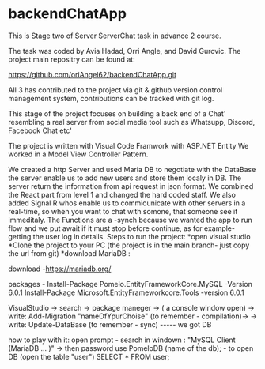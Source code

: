 # backendChatApp
This is Stage two of Server ServerChat task in advance 2 course.

The task was coded by Avia Hadad, Orri Angle, and David Gurovic.
The project main repositry can be found at:

https://github.com/oriAngel62/backendChatApp.git

All 3 has contributed to the project via git & github version control
management system,
contributions can be tracked with git log.

This stage of the project focuses on building a back end of a Chat'
resembling a real server from social media tool such as Whatsupp, Discord, Facebook Chat etc'

The project is written with Visual Code Framwork with ASP.NET Entity
We worked in a Model View Controller Pattern.

We created a http Server and used Maria DB to negotiate with the DataBase
the server enable us to add new users and store them localy in DB. The server 
return the information from api request in json format. We combined the React 
part from level 1 and changed the hard coded staff.
We also added Signal R whos enable us to commiounicate with other servers in 
a real-time, so when you want to chat with somone, that someone see it immeditaly. The Functions are a -synch because
we wanted the app to run flow and we put await if it must stop before continue,
as for example- getting the user log in details.
Steps to run the project:
*open visual studio
*Clone the project to your PC (the project is in the main branch- just copy the url from git)
*download MariaDB :

download -https://mariadb.org/

packages - 
Install-Package Pomelo.EntityFrameworkCore.MySQL -Version 6.0.1
Install-Package Microsoft.EntityFrameworkcore.Tools -version 6.0.1

VisualStudio -> search -> package maneger -> ( a console window open) -> write: Add-Migration "nameOfYpurChoise"  (to remember - compilation)->
-> write: Update-DataBase  (to remember - sync)  -----  we got DB

how to play with it:
open prompt - search in windown : "MySQL Client (MariaDB ... )" -> then password
use PomeloDB (name of the db);   - to open DB
(open the table "user") SELECT * FROM user;

